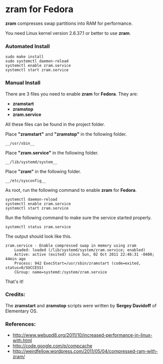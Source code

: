# zram for Fedora

__zram__ compresses swap partitions into RAM for performance.

You need Linux kernel version 2.6.37.1 or better to use 
__zram__.

### Automated Install

    sudo make install
    sudo systemctl daemon-reload
    systemctl enable zram.service
    systemctl start zram.service

### Manual Install

There are 3 files you need to enable __zram__ for __Fedora__. They
are:

* __zramstart__
* __zramstop__
* __zram.service__

All these files can be found in the project folder.

Place __"zramstart"__ and __"zramstop"__ in the following folder.

    __/usr/sbin__

Place __"zram.service"__ in the following folder.

    __/lib/systemd/system__

Place __"zram"__ in the following folder.

    __/etc/sysconfig__

As root, run the following command to enable __zram__ for __Fedora__.

    systemctl daemon-reload
    systemctl enable zram.service
    systemctl start zram.service

Run the following command to make sure the service started properly.

    systemctl status zram.service

The output should look like this.

    zram.service - Enable compressed swap in memory using zram
        Loaded: loaded (/lib/systemd/system/zram.service; enabled)
        Active: active (exited) since Sun, 02 Oct 2011 22:46:31 -0400; 44min ago
        Process: 942 ExecStart=/usr/sbin/zramstart (code=exited, status=0/SUCCESS)
        CGroup: name=systemd:/system/zram.service

That's it!

### Credits:

The __zramstart__ and __zramstop__ scripts were written by __Sergey
Davidoff__ of Elementary OS.

### References:

* http://www.webupd8.org/2011/10/increased-performance-in-linux-with.html
* http://code.google.com/p/compcache
* http://weirdfellow.wordpress.com/2011/05/04/compressed-ram-with-zram/
